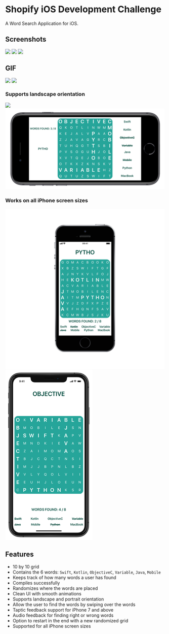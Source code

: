 # Shopify iOS Development Challenge
A Word Search Application for iOS.

## Screenshots
<img src="https://github.com/adbht/WordSearch-Shopify-Challenge/blob/master/Images/noWordsFound.jpeg" width="265"/> <img src="https://github.com/adbht/WordSearch-Shopify-Challenge/blob/master/Images/someWordsFound.jpeg" width="265"/> <img src="https://github.com/adbht/WordSearch-Shopify-Challenge/blob/master/Images/allWordsFound.jpeg" width="265"/> 

## GIF
<img src="https://upload.wikimedia.org/wikipedia/en/4/48/Blank.JPG" width="265" />                                                         <img src="https://github.com/adbht/Shopify-iOS-Challenge-F19/blob/master/Images/gameplay.gif" width="265" />

### Supports landscape orientation
<img src="https://upload.wikimedia.org/wikipedia/en/4/48/Blank.JPG" width="100" />                                                         <img src="https://github.com/adbht/Shopify-iOS-Challenge-F19/blob/master/Images/landscape1.JPG" width="600" />

### Works on all iPhone screen sizes
<img src="https://github.com/adbht/Shopify-iOS-Challenge-F19/blob/master/Images/seSupport.png" width="525" /> <img src="https://github.com/adbht/Shopify-iOS-Challenge-F19/blob/master/Images/xsSupport.jpeg" width="275" /> 

## Features
   - 10 by 10 grid
   - Contains the 6 words: `Swift`, `Kotlin`, `ObjectiveC`, `Variable`, `Java`, `Mobile`
   - Keeps track of how many words a user has found
   - Compiles successfully
   - Randomizes where the words are placed
   - Clean UI with smooth animations
   - Supports landscape and portrait orientation
   - Allow the user to find the words by swiping over the words
   - Taptic feedback support for iPhone 7 and above
   - Audio feedback for finding right or wrong words
   - Option to restart in the end with a new randomized grid
   - Supported for all iPhone screen sizes
